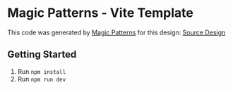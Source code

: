 # Magic Patterns - Vite Template

This code was generated by [Magic Patterns](https://magicpatterns.com) for this design: [Source Design](https://www.magicpatterns.com/c/jvb6grrs5x5ea5rsh7gdtc)

## Getting Started

1. Run `npm install`
2. Run `npm run dev`
